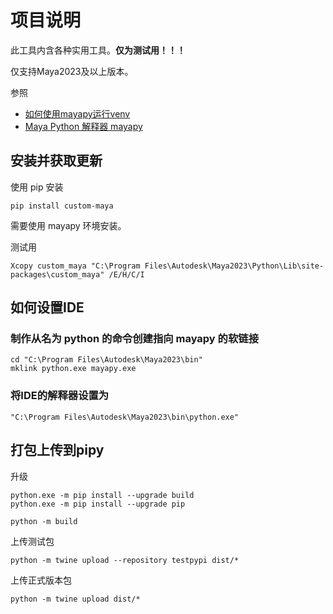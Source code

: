 # 项目说明

此工具内含各种实用工具。**仅为测试用！！！**

仅支持Maya2023及以上版本。


参照
* [如何使用mayapy运行venv](https://knowledge.autodesk.com/zh-hans/support/maya/learn-explore/caas/CloudHelp/cloudhelp/2023/CHS/Maya-Scripting/files/GUID-6AF99E9C-1473-481E-A144-357577A53717-htm.html)
* [Maya Python 解释器 mayapy](https://knowledge.autodesk.com/zh-hans/support/maya/learn-explore/caas/CloudHelp/cloudhelp/2023/CHS/Maya-Scripting/files/GUID-D64ACA64-2566-42B3-BE0F-BCE843A1702F-htm.html)


## 安装并获取更新

使用 pip 安装
```shell
pip install custom-maya
```

需要使用 mayapy 环境安装。

测试用
```shell
Xcopy custom_maya "C:\Program Files\Autodesk\Maya2023\Python\Lib\site-packages\custom_maya" /E/H/C/I
```


## 如何设置IDE


### 制作从名为 python 的命令创建指向 mayapy 的软链接

```shell
cd "C:\Program Files\Autodesk\Maya2023\bin"
mklink python.exe mayapy.exe
```

### 将IDE的解释器设置为
```
"C:\Program Files\Autodesk\Maya2023\bin\python.exe"
```

## 打包上传到pipy

升级
```shell
python.exe -m pip install --upgrade build
python.exe -m pip install --upgrade pip
```

```shell
python -m build
```

上传测试包
```shell
python -m twine upload --repository testpypi dist/*
```


上传正式版本包
```shell
python -m twine upload dist/*
```

